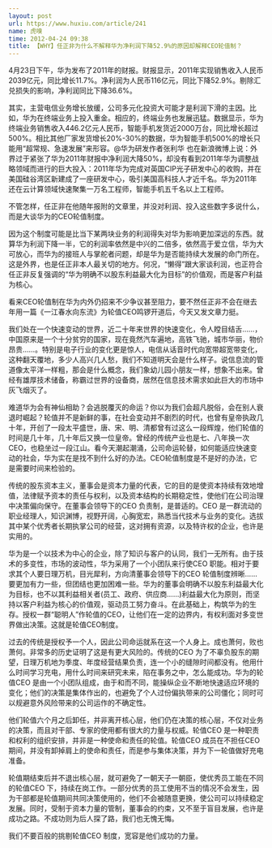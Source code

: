 ```yaml
---
layout: post
url: https://www.huxiu.com/article/241
name: 虎嗅
time: 2012-04-24 09:38
title: 【WHY】任正非为什么不解释华为净利润下降52.9%的原因却解释CEO轮值制？
---
```

4月23日下午，华为发布了2011年的财报。财报显示，2011年实现销售收入人民币2039亿元，同比增长11.7%。净利润为人民币116亿元，同比下降52.9%。剔除汇兑损失的影响，净利润同比下降36.6%。

其实，主营电信业务增长放缓，公司多元化投资大可能才是利润下滑的主因。比如，华为在终端业务上投入重金。相应的，终端业务也发展迅猛。数据显示，华为终端业务销售收入446.2亿元人民币，智能手机发货近2000万台，同比增长超过500%。相比其他厂家发货增长20%-30%的数据，华为智能手机500%的增长只能用“超常规、急速发展”来形容。@华为研发作者张利华 也在新浪微博上说：外界过于紧张了华为2011年财报中净利润大降50%，却没有看到2011年华为调整战略领域而进行的巨大投入：2011年华为完成对英国CIP光子研发中心的收购，并在美国硅谷湾区新建成了一座研发中心，吸引美国高科技人才近千名。华为2011年还在云计算领域快速聚集一万名工程师，智能手机五千名以上工程师。

不管怎样，任正非在他随年报附的文章里，并没对利润、投入这些数字多说什么，而是大谈华为的CEO轮值制度。

因为这个制度可能是比当下某两块业务的利润得失对华为影响更加深远的东西。就算华为利润下降一半，它的利润率依然是中兴的二倍多，依然高于爱立信，华为大可放心，而华为的接班人与掌舵者问题，却是华为是否能持续大发展的命门所在。这是外界，也是任正非本人最关切的地方。何况，“懒得”跟大家谈利润，也正符合任正非反复强调的“华为明确不以股东利益最大化为目标”的价值观，而是客户利益为核心。

看来CEO轮值制在华为内外仍招来不少争议甚至阻力，要不然任正非不会在继去年用一篇《一江春水向东流》为轮值CEO鸣锣开道后，今天又发文章力挺。

我们处在一个快速变动的世界，近二十年来世界的快速变化，令人瞠目结舌……，中国原来是一个十分贫穷的国家，现在竟然汽车遍地，高铁飞驰，城市华丽，物价昂贵……。特别是电子行业的变化更是惊人，电信从话音时代向宽带超宽带变化，这种翻天覆地，多少人高兴几人愁，我们不知道明天会是什么样子。说信息流的管道像太平洋一样粗，那会是什么概念，我们象幼儿园小朋友一样，想象不出来。曾经有雄厚技术储备，称霸过世界的设备商，居然在信息技术需求如此巨大的市场中灰飞烟灭了。

难道华为会有神仙相助？会逃脱覆灭的命运？你以为我们会超凡脱俗，会在别人衰退时崛起？轮值并不是新鲜的事，在社会变动并不剧烈的时代，也曾有皇帝执政几十年，开创了一段太平盛世，唐、宋、明、清都曾有过这么一段辉煌，他们轮值的时间是几十年，几十年后又换一位皇帝。曾经的传统产业也是七、八年换一次CEO，也稳坐过一段江山。看今天潮起潮涌，公司命运轮替，如何能适应快速变动的社会，华为实在是找不到什么好的办法。CEO轮值制度是不是好的办法，它是需要时间来检验的。

传统的股东资本主义，董事会是资本力量的代表，它的目的是使资本持续有效地增值，法律赋予资本的责任与权利，以及资本结构的长期稳定性，使他们在公司治理中决策偏向保守。在董事会领导下的CEO 负责制，是普适的。CEO 是一群流动的职业经理人，知识渊博，视野开阔，心胸宽宏，熟悉当代技术与业务的变化。选拔其中某个优秀者长期执掌公司的经营，这对拥有资源，以及特许权的企业，也许是实用的。

华为是一个以技术为中心的企业，除了知识与客户的认同，我们一无所有。由于技术的多变性，市场的波动性，华为采用了一个小团队来行使CEO 职能。相对于要求其个人要日理万机，目光犀利，方向清董事会领导下的CEO 轮值制度辨晰……要更加有力一些，但团结也更加困难一些。华为的董事会明确不以股东利益最大化为目标，也不以其利益相关者(员工、政府、供应商……)利益最大化为原则，而坚持以客户利益为核心的价值观，驱动员工努力奋斗。在此基础上，构筑华为的生存。授权一群“聪明人”作轮值的CEO，让他们在一定的边界内，有权利面对多变世界做出决策。这就是轮值CEO制度。

过去的传统是授权予一个人，因此公司命运就系在这一个人身上。成也萧何，败也萧何。非常多的历史证明了这是有更大风险的。传统的CEO 为了不辜负股东的期望，日理万机地为季度、年度经营结果负责，连一个小的缝隙时间都没有。他用什么时间学习充电，用什么时间来研究未来，陷在事务之中，怎么能成功。华为的轮值CEO 是由一个小团队组成，由于和而不同，能操纵企业不断地快速适应环境的变化；他们的决策是集体作出的，也避免了个人过份偏执带来的公司僵化；同时可以规避意外风险带来的公司运作的不确定性。

他们轮值六个月之后卸任，并非离开核心层，他们仍在决策的核心层，不仅对业务的决策，而且对干部、专家的使用都有很大的力量与权威。轮值CEO 是一种职责和权利的组织安排，并非是一种使命和责任的轮值。轮值CEO 成员在不担任CEO 期间，并没有卸掉肩上的使命和责任，而是参与集体决策，并为下一轮值做好充电准备。

轮值期结束后并不退出核心层，就可避免了一朝天子一朝臣，使优秀员工能在不同的轮值CEO 下，持续在岗工作。一部分优秀的员工使用不当的情况不会发生，因为干部都是轮值期间共同决策使用的，他们不会被随意更换，使公司可以持续稳定发展。同时，受制于资本力量的管制，董事会的约束，又不至于盲目发展，也许是成功之路。不成功则为后人探了路，我们也无愧无悔。

我们不要百般的挑剔轮值CEO 制度，宽容是他们成功的力量。

